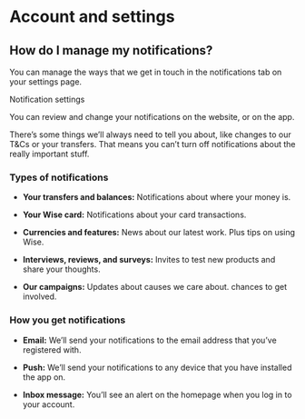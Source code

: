 # Account and settings  
## How do I manage my notifications?  
You can manage the ways that we get in touch in the notifications tab on your settings page.

Notification settings

You can review and change your notifications on the website, or on the app.

There’s some things we’ll always need to tell you about, like changes to our T&Cs or your transfers. That means you can’t turn off notifications about the really important stuff. 

### Types of notifications

  *  **Your transfers and balances:** Notifications about where your money is.

  *  **Your Wise card:** Notifications about your card transactions.

  *  **Currencies and features:** News about our latest work. Plus tips on using Wise.

  *  **Interviews, reviews, and surveys:** Invites to test new products and share your thoughts.

  *  **Our campaigns:** Updates about causes we care about. chances to get involved.




### How you get notifications

  *  **Email:** We’ll send your notifications to the email address that you’ve registered with.

  *  **Push:** We’ll send your notifications to any device that you have installed the app on.

  *  **Inbox message:** You’ll see an alert on the homepage when you log in to your account.
